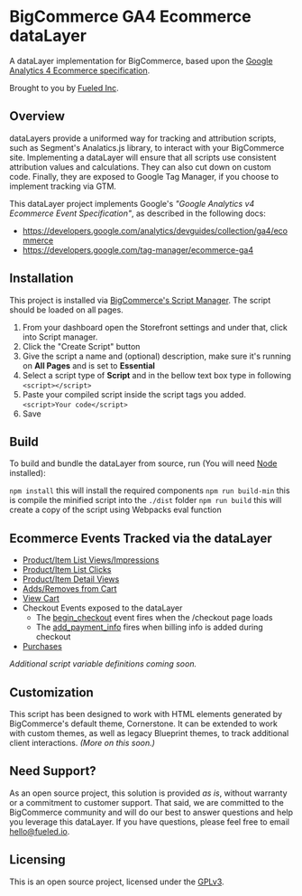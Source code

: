 # BigCommerce GA4 Ecommerce dataLayer

A dataLayer implementation for BigCommerce, based upon the [Google Analytics 4 Ecommerce specification](https://developers.google.com/analytics/devguides/collection/ga4/ecommerce).

Brought to you by [Fueled Inc](https://fueled.io).

## Overview

dataLayers provide a uniformed way for tracking and attribution scripts, such as Segment's Analatics.js library, to interact with your BigCommerce site. Implementing a dataLayer will ensure that all scripts use consistent attribution values and calculations. They can also cut down on custom code. Finally, they are exposed to Google Tag Manager, if you choose to implement tracking via GTM.

This dataLayer project implements Google's _"Google Analytics v4 Ecommerce Event Specification"_, as described in the following docs:

* https://developers.google.com/analytics/devguides/collection/ga4/ecommerce
* https://developers.google.com/tag-manager/ecommerce-ga4

## Installation

This project is installed via [BigCommerce's Script Manager](https://support.bigcommerce.com/s/article/Using-Script-Manager). The script should be loaded on all pages.

 1. From your dashboard open the Storefront settings and under that, click into Script manager.
 2. Click the "Create Script" button
 3. Give the script a name and (optional) description, make sure it's running on **All Pages** and is set to **Essential**
 4. Select a script type of **Script** and in the bellow text box type in following `<script></script>`
 5. Paste your compiled script inside the script tags you added. `<script>Your code</script>`
 6. Save

## Build

  To build and bundle the dataLayer from source, run (You will need [Node](https://nodejs.org/) installed):

`npm install`  this will install the required components
`npm run build-min` this is compile the minified script into the `./dist` folder 
`npm run build` this will create a copy of the script using Webpacks eval function

## Ecommerce Events Tracked via the dataLayer

* [Product/Item List Views/Impressions](https://developers.google.com/tag-manager/ecommerce-ga4#measure_productitem_list_viewsimpressions)
* [Product/Item List Clicks](https://developers.google.com/tag-manager/ecommerce-ga4#measure_productitem_list_clicks)
* [Product/Item Detail Views](https://developers.google.com/tag-manager/ecommerce-ga4#measure_viewsimpressions_of_productitem_details)
* [Adds/Removes from Cart](https://developers.google.com/tag-manager/ecommerce-ga4#measure_additions_or_removals_from_a_shopping_cart)
* [View Cart](https://developers.google.com/analytics/devguides/collection/ga4/reference/events#view_cart)
* Checkout Events exposed to the dataLayer
  * The [begin_checkout](https://developers.google.com/analytics/devguides/collection/ga4/reference/events#begin_checkout) event fires when the /checkout page loads
  * The [add_payment_info](https://developers.google.com/analytics/devguides/collection/ga4/reference/events#add_payment_info) fires when billing info is added during checkout
* [Purchases](https://developers.google.com/tag-manager/ecommerce-ga4#measure_purchases)

_Additional script variable definitions coming soon._

## Customization

This script has been designed to work with HTML elements generated by BigCommerce's default theme, Cornerstone. It can be extended to work with custom themes, as well as legacy Blueprint themes, to track additional client interactions. _(More on this soon.)_

## Need Support?

As an open source project, this solution is provided _as is_, without warranty or a commitment to customer support. That said, we are committed to the BigCommerce community and will do our best to answer questions and help you leverage this dataLayer. If you have questions, please feel free to email hello@fueled.io.

## Licensing

This is an open source project, licensed under the [GPLv3](https://www.gnu.org/licenses/gpl-3.0.en.html).

